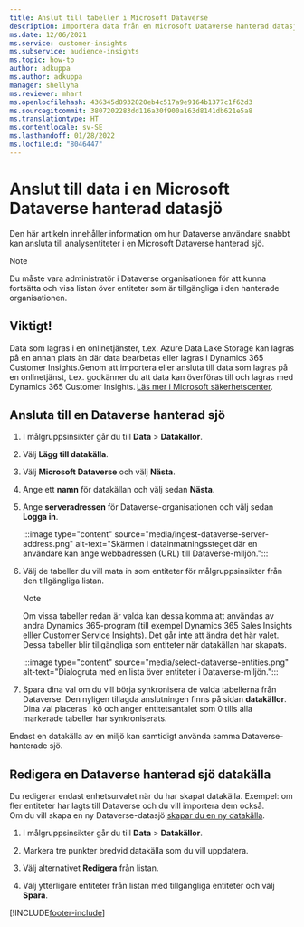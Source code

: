 ```yaml
---
title: Anslut till tabeller i Microsoft Dataverse
description: Importera data från en Microsoft Dataverse hanterad datasjö.
ms.date: 12/06/2021
ms.service: customer-insights
ms.subservice: audience-insights
ms.topic: how-to
author: adkuppa
ms.author: adkuppa
manager: shellyha
ms.reviewer: mhart
ms.openlocfilehash: 436345d8932820eb4c517a9e9164b1377c1f62d3
ms.sourcegitcommit: 3807202283dd116a30f900a163d8141db621e5a8
ms.translationtype: HT
ms.contentlocale: sv-SE
ms.lasthandoff: 01/28/2022
ms.locfileid: "8046447"
---
```

# <a name="connect-to-data-in-a-microsoft-dataverse-managed-data-lake"></a>Anslut till data i en Microsoft Dataverse hanterad datasjö



Den här artikeln innehåller information om hur Dataverse användare snabbt kan ansluta till analysentiteter i en Microsoft Dataverse hanterad sjö. 

> [!NOTE]
> Du måste vara administratör i Dataverse organisationen för att kunna fortsätta och visa listan över entiteter som är tillgängliga i den hanterade organisationen.

## <a name="important-considerations"></a>Viktigt!

Data som lagras i en onlinetjänster, t.ex. Azure Data Lake Storage kan lagras på en annan plats än där data bearbetas eller lagras i Dynamics 365 Customer Insights.Genom att importera eller ansluta till data som lagras på en onlinetjänst, t.ex. godkänner du att data kan överföras till och lagras med Dynamics 365 Customer Insights. [Läs mer i Microsoft säkerhetscenter](https://www.microsoft.com/trust-center).

## <a name="connect-to-a-dataverse-managed-lake"></a>Ansluta till en Dataverse hanterad sjö

1. I målgruppsinsikter går du till **Data** > **Datakällor**.

2. Välj **Lägg till datakälla**.

3. Välj **Microsoft Dataverse** och välj **Nästa**.

4. Ange ett **namn** för datakällan och välj sedan **Nästa**. 

5. Ange **serveradressen** för Dataverse-organisationen och välj sedan **Logga in**.

   :::image type="content" source="media/ingest-dataverse-server-address.png" alt-text="Skärmen i datainmatningssteget där en användare kan ange webbadressen (URL) till Dataverse-miljön.":::

6. Välj de tabeller du vill mata in som entiteter för målgruppsinsikter från den tillgängliga listan.    

   > [!NOTE]
   > Om vissa tabeller redan är valda kan dessa komma att användas av andra Dynamics 365-program (till exempel Dynamics 365 Sales Insights elller Customer Service Insights). Det går inte att ändra det här valet. Dessa tabeller blir tillgängliga som entiteter när datakällan har skapats.

   :::image type="content" source="media/select-dataverse-entities.png" alt-text="Dialogruta med en lista över entiteter i Dataverse-miljön.":::

7. Spara dina val om du vill börja synkronisera de valda tabellerna från Dataverse. Den nyligen tillagda anslutningen finns på sidan **datakällor**. Dina val placeras i kö och anger entitetsantalet som 0 tills alla markerade tabeller har synkroniserats.

Endast en datakälla av en miljö kan samtidigt använda samma Dataverse-hanterade sjö.

## <a name="edit-a-dataverse-managed-lake-data-source"></a>Redigera en Dataverse hanterad sjö datakälla

Du redigerar endast enhetsurvalet när du har skapat datakälla. Exempel: om fler entiteter har lagts till Dataverse och du vill importera dem också.    
Om du vill skapa en ny Dataverse-datasjö [skapar du en ny datakälla](#connect-to-a-dataverse-managed-lake).

1. I målgruppsinsikter går du till **Data** > **Datakällor**.

2. Markera tre punkter bredvid datakälla som du vill uppdatera.

3. Välj alternativet **Redigera** från listan.

4. Välj ytterligare entiteter från listan med tillgängliga entiteter och välj **Spara**.

[!INCLUDE[footer-include](../includes/footer-banner.md)]

